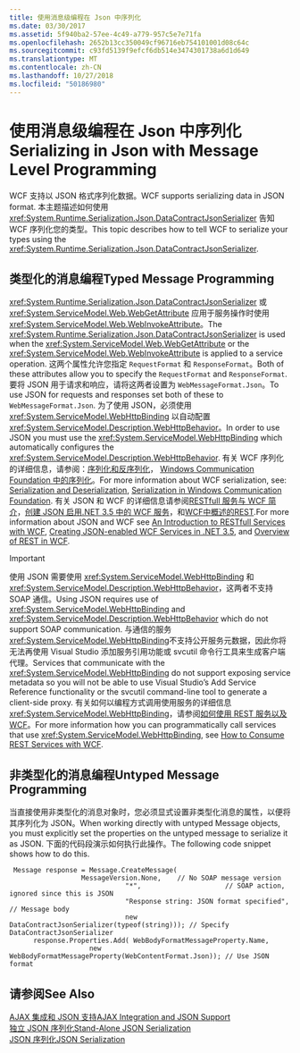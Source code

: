 ```yaml
---
title: 使用消息级编程在 Json 中序列化
ms.date: 03/30/2017
ms.assetid: 5f940ba2-57ee-4c49-a779-957c5e7e71fa
ms.openlocfilehash: 2652b13cc350049cf96716eb754101001d08c64c
ms.sourcegitcommit: c93fd5139f9efcf6db514e3474301738a6d1d649
ms.translationtype: MT
ms.contentlocale: zh-CN
ms.lasthandoff: 10/27/2018
ms.locfileid: "50186980"
---
```

# <a name="serializing-in-json-with-message-level-programming"></a><span data-ttu-id="76fbd-102">使用消息级编程在 Json 中序列化</span><span class="sxs-lookup"><span data-stu-id="76fbd-102">Serializing in Json with Message Level Programming</span></span>
<span data-ttu-id="76fbd-103">WCF 支持以 JSON 格式序列化数据。</span><span class="sxs-lookup"><span data-stu-id="76fbd-103">WCF supports serializing data in JSON format.</span></span> <span data-ttu-id="76fbd-104">本主题描述如何使用 <xref:System.Runtime.Serialization.Json.DataContractJsonSerializer> 告知 WCF 序列化您的类型。</span><span class="sxs-lookup"><span data-stu-id="76fbd-104">This topic describes how to tell WCF to serialize your types using the <xref:System.Runtime.Serialization.Json.DataContractJsonSerializer>.</span></span>  
  
## <a name="typed-message-programming"></a><span data-ttu-id="76fbd-105">类型化的消息编程</span><span class="sxs-lookup"><span data-stu-id="76fbd-105">Typed Message Programming</span></span>  
 <span data-ttu-id="76fbd-106"><xref:System.Runtime.Serialization.Json.DataContractJsonSerializer> 或 <xref:System.ServiceModel.Web.WebGetAttribute> 应用于服务操作时使用 <xref:System.ServiceModel.Web.WebInvokeAttribute>。</span><span class="sxs-lookup"><span data-stu-id="76fbd-106">The <xref:System.Runtime.Serialization.Json.DataContractJsonSerializer> is used when the <xref:System.ServiceModel.Web.WebGetAttribute> or the <xref:System.ServiceModel.Web.WebInvokeAttribute> is applied to a service operation.</span></span> <span data-ttu-id="76fbd-107">这两个属性允许您指定 `RequestFormat` 和 `ResponseFormat`。</span><span class="sxs-lookup"><span data-stu-id="76fbd-107">Both of these attributes allow you to specify the `RequestFormat` and `ResponseFormat`.</span></span> <span data-ttu-id="76fbd-108">要将 JSON 用于请求和响应，请将这两者设置为 `WebMessageFormat.Json`。</span><span class="sxs-lookup"><span data-stu-id="76fbd-108">To use JSON for requests and responses set both of these to `WebMessageFormat.Json`.</span></span>  <span data-ttu-id="76fbd-109">为了使用 JSON，必须使用 <xref:System.ServiceModel.WebHttpBinding> 以自动配置 <xref:System.ServiceModel.Description.WebHttpBehavior>。</span><span class="sxs-lookup"><span data-stu-id="76fbd-109">In order to use JSON you must use the <xref:System.ServiceModel.WebHttpBinding> which automatically configures the <xref:System.ServiceModel.Description.WebHttpBehavior>.</span></span> <span data-ttu-id="76fbd-110">有关 WCF 序列化的详细信息，请参阅：[序列化和反序列化](../../../../docs/framework/wcf/feature-details/serialization-and-deserialization.md)， [Windows Communication Foundation 中的序列化](https://msdn.microsoft.com/magazine/cc163569.aspx)。</span><span class="sxs-lookup"><span data-stu-id="76fbd-110">For more information about WCF serialization, see: [Serialization and Deserialization](../../../../docs/framework/wcf/feature-details/serialization-and-deserialization.md), [Serialization in Windows Communication Foundation](https://msdn.microsoft.com/magazine/cc163569.aspx).</span></span> <span data-ttu-id="76fbd-111">有关 JSON 和 WCF 的详细信息请参阅[RESTfull 服务与 WCF 简介](https://msdn.microsoft.com/magazine/dd315413.aspx)，[创建 JSON 启用.NET 3.5 中的 WCF 服务](https://www.pluralsight-training.net/community/blogs/fritz/archive/2008/01/31/50121.aspx)，和[WCF中概述的REST](https://msdn.microsoft.com/netframework/dd547388).</span><span class="sxs-lookup"><span data-stu-id="76fbd-111">For more information about JSON and WCF see [An Introduction to RESTfull Services with WCF](https://msdn.microsoft.com/magazine/dd315413.aspx), [Creating JSON-enabled WCF Services in .NET 3.5](https://www.pluralsight-training.net/community/blogs/fritz/archive/2008/01/31/50121.aspx), and [Overview of REST in WCF](https://msdn.microsoft.com/netframework/dd547388).</span></span>  
  
> [!IMPORTANT]
>  <span data-ttu-id="76fbd-112">使用 JSON 需要使用 <xref:System.ServiceModel.WebHttpBinding> 和 <xref:System.ServiceModel.Description.WebHttpBehavior>，这两者不支持 SOAP 通信。</span><span class="sxs-lookup"><span data-stu-id="76fbd-112">Using JSON requires use of <xref:System.ServiceModel.WebHttpBinding> and <xref:System.ServiceModel.Description.WebHttpBehavior> which do not support SOAP communication.</span></span> <span data-ttu-id="76fbd-113">与通信的服务<xref:System.ServiceModel.WebHttpBinding>不支持公开服务元数据，因此你将无法再使用 Visual Studio 添加服务引用功能或 svcutil 命令行工具来生成客户端代理。</span><span class="sxs-lookup"><span data-stu-id="76fbd-113">Services that communicate with the <xref:System.ServiceModel.WebHttpBinding> do not support exposing service metadata so you will not be able to use Visual Studio’s Add Service Reference functionality or the svcutil command-line tool to generate a client-side proxy.</span></span> <span data-ttu-id="76fbd-114">有关如何以编程方式调用使用服务的详细信息<xref:System.ServiceModel.WebHttpBinding>，请参阅[如何使用 REST 服务以及 WCF](https://blogs.msdn.com/b/pedram/archive/2008/04/21/how-to-consume-rest-services-with-wcf.aspx)。</span><span class="sxs-lookup"><span data-stu-id="76fbd-114">For more information how you can programmatically call services that use <xref:System.ServiceModel.WebHttpBinding>, see [How to Consume REST Services with WCF](https://blogs.msdn.com/b/pedram/archive/2008/04/21/how-to-consume-rest-services-with-wcf.aspx).</span></span>  
  
## <a name="untyped-message-programming"></a><span data-ttu-id="76fbd-115">非类型化的消息编程</span><span class="sxs-lookup"><span data-stu-id="76fbd-115">Untyped Message Programming</span></span>  
 <span data-ttu-id="76fbd-116">当直接使用非类型化的消息对象时，您必须显式设置非类型化消息的属性，以便将其序列化为 JSON。</span><span class="sxs-lookup"><span data-stu-id="76fbd-116">When working directly with untyped Message objects, you must explicitly set the properties on the untyped message to serialize it as JSON.</span></span> <span data-ttu-id="76fbd-117">下面的代码段演示如何执行此操作。</span><span class="sxs-lookup"><span data-stu-id="76fbd-117">The following code snippet shows how to do this.</span></span>  
  
```  
 Message response = Message.CreateMessage(  
                  MessageVersion.None,    // No SOAP message version  
                             "*",                     // SOAP action, ignored since this is JSON  
                             "Response string: JSON format specified", // Message body  
                             new DataContractJsonSerializer(typeof(string))); // Specify DataContractJsonSerializer  
      response.Properties.Add( WebBodyFormatMessageProperty.Name,   
                    new WebBodyFormatMessageProperty(WebContentFormat.Json)); // Use JSON format  
```  
  
## <a name="see-also"></a><span data-ttu-id="76fbd-118">请参阅</span><span class="sxs-lookup"><span data-stu-id="76fbd-118">See Also</span></span>  
 [<span data-ttu-id="76fbd-119">AJAX 集成和 JSON 支持</span><span class="sxs-lookup"><span data-stu-id="76fbd-119">AJAX Integration and JSON Support</span></span>](../../../../docs/framework/wcf/feature-details/ajax-integration-and-json-support.md)  
 [<span data-ttu-id="76fbd-120">独立 JSON 序列化</span><span class="sxs-lookup"><span data-stu-id="76fbd-120">Stand-Alone JSON Serialization</span></span>](../../../../docs/framework/wcf/feature-details/stand-alone-json-serialization.md)  
 [<span data-ttu-id="76fbd-121">JSON 序列化</span><span class="sxs-lookup"><span data-stu-id="76fbd-121">JSON Serialization</span></span>](../../../../docs/framework/wcf/samples/json-serialization.md)
